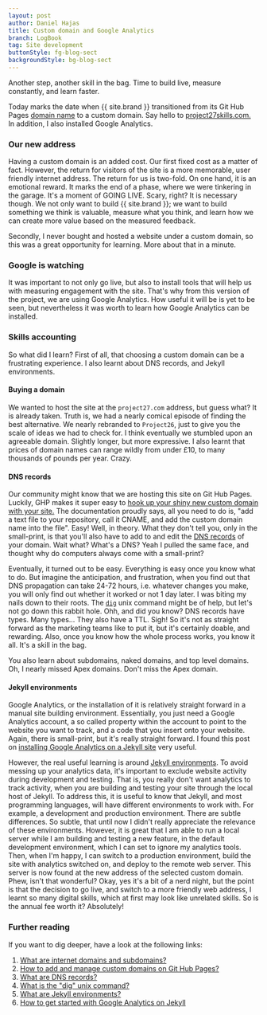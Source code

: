 ```yaml
---
layout: post
author: Daniel Hajas
title: Custom domain and Google Analytics
branch: LogBook
tag: Site development
buttonStyle: fg-blog-sect
backgroundStyle: bg-blog-sect
---
```


Another step, another skill in the bag. Time to build live, measure constantly, and learn faster.

<!-- excerpt-end -->

Today marks the date when {{ site.brand }} transitioned from its Git Hub Pages [domain name](https://news.gandi.net/en/2021/08/how-to-use-subdomains-for-your-website/) to a custom domain. Say hello to [project27skills.com.](https://project27skills.com/) In addition, I also installed Google Analytics. 

### Our new address

Having a custom domain is an added cost. Our first fixed cost as a matter of fact. However, the return for visitors of the site is a more memorable, user friendly internet address. The return for us is two-fold. On one hand, it is an emotional reward. It marks the end of a phase, where we were tinkering in the garage. It's a moment of GOING LIVE. Scary, right? It is necessary though. We not only want to build {{ site.brand }}; we want to build something we think is valuable, measure what you think, and learn how we can create more value based on the measured feedback. 

Secondly, I never bought and hosted a website under a custom domain, so this was a great opportunity for learning. More about that in a minute.

### Google is watching

It was important to not only go live, but also to install tools that will help us with measuring engagement with the site. That's why from this version of the project, we are using Google Analytics. How useful it will be is yet to be seen, but nevertheless it was worth to learn how Google Analytics can be installed.

### Skills accounting

So what did I learn? First of all, that choosing a custom domain can be a frustrating experience. I also learnt about DNS records, and Jekyll environments.

#### Buying a domain

We wanted to host the site at the `project27.com` address, but guess what? It is already taken. Truth is, we had a nearly comical episode of finding the best alternative. We nearly rebranded to `Project26`, just to give you the scale of ideas we had to check for. I think eventually we stumbled upon an agreeable domain. Slightly longer, but more expressive. I also learnt that prices of domain names can range wildly from under £10, to many thousands of pounds per year. Crazy.

#### DNS records

Our community might know that we are hosting this site on Git Hub Pages. Luckily, GHP makes it super easy to [hook up your shiny new custom domain with your site.](https://docs.github.com/en/pages/configuring-a-custom-domain-for-your-github-pages-site/managing-a-custom-domain-for-your-github-pages-site) The documentation proudly says, all you need to do is, "add a text file to your repository, call it CNAME, and add the custom domain name into the file". Easy! Well, in theory. What they don't tell you, only in the small-print, is that you'll also have to add to and edit the [DNS records](https://ns1.com/resources/dns-records-explained) of your domain. Wait what? What's a DNS? Yeah I pulled the same face, and thought why do computers always come with a small-print? 

Eventually, it turned out to be easy. Everything is easy once you know what to do. But imagine the anticipation, and frustration, when you find out that DNS propagation can take 24-72 hours, i.e. whatever changes you make, you will only find out whether it worked or not 1 day later. I was biting my nails down to their roots. The [`dig`](https://mediatemple.net/community/products/all/204644130/understanding-the-dig-command) unix command might be of help, but let's not go down this rabbit hole. Ohh, and did you know? DNS records have types. Many types... They also have a TTL. Sigh! So it's not as straight forward as the marketing teams like to put it, but it's certainly doable, and rewarding. Also, once you know how the whole process works, you know it all. It's a skill in the bag.

You also learn about subdomains, naked domains, and top level domains. Oh, I nearly missed Apex domains. Don't miss the Apex domain.

#### Jekyll environments

Google Analytics, or the installation of it is relatively straight forward in a manual site building environment. Essentially, you just need a Google Analytics account, a so called property within the account to point to the website you want to track, and a code that you insert onto your website. Again, there is small-print, but it's really straight forward. I found this post on [installing Google Analytics on a Jekyll site](https://desiredpersona.com/google-analytics-jekyll/) very useful.

However, the real useful learning is around [Jekyll environments](https://jekyllrb.com/docs/configuration/environments/). To avoid messing up your analytics data, it's important to exclude website activity during development and testing. That is, you really don't want analytics to track activity, when you are building and testing your site through the local host of Jekyll. To address this, it is useful to know that Jekyll, and most programming languages, will have different environments to work with. For example, a development and production environment. There are subtle differences. So subtle, that until now I didn't really appreciate the relevance of these environments. However, it is great that I am able to run a local server while I am building and testing a new feature, in the default  development environment, which I can set to ignore my analytics tools. Then, when I'm happy, I can switch to a production environment, build the site with analytics switched on, and deploy to the remote web server. This server is now found at the new address of the selected custom domain. Phew, isn't that wonderful? Okay, yes it's a bit of a nerd night, but the point is that the decision to go live, and switch to a more friendly web address, I learnt so many digital skills, which at first may look like unrelated skills. So is the annual fee worth it? Absolutely!

### Further reading

If you want to dig deeper, have a look at the following links:

1. [What are internet domains and subdomains?](https://news.gandi.net/en/2021/08/how-to-use-subdomains-for-your-website/)
2. [How to add and manage custom domains on Git Hub Pages?](https://docs.github.com/en/pages/configuring-a-custom-domain-for-your-github-pages-site/managing-a-custom-domain-for-your-github-pages-site)
3. [What are DNS records?](https://ns1.com/resources/dns-records-explained)
4. [What is the "dig" unix command?](https://mediatemple.net/community/products/all/204644130/understanding-the-dig-command)
5. [What are Jekyll environments?](https://jekyllrb.com/docs/configuration/environments/)
6. [How to get started with Google Analytics on Jekyll](https://desiredpersona.com/google-analytics-jekyll/)